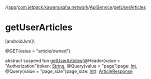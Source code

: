 //[app](../../../index.md)/[com.jetpack.kawanusaha.network](../index.md)/[ApiService](index.md)/[getUserArticles](get-user-articles.md)

# getUserArticles

[androidJvm]\

@GET(value = &quot;article/owned&quot;)

abstract suspend fun [getUserArticles](get-user-articles.md)(@Header(value = &quot;Authorization&quot;)token: [String](https://kotlinlang.org/api/latest/jvm/stdlib/kotlin/-string/index.html), @Query(value = &quot;page&quot;)page: [Int](https://kotlinlang.org/api/latest/jvm/stdlib/kotlin/-int/index.html), @Query(value = &quot;page_size&quot;)page_size: [Int](https://kotlinlang.org/api/latest/jvm/stdlib/kotlin/-int/index.html)): [ArticleResponse](../../com.jetpack.kawanusaha.data/-article-response/index.md)
